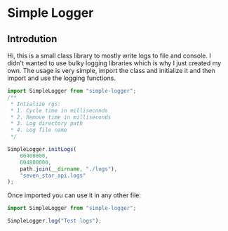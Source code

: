 # Simple Logger

## Introdution

Hi, this is a small class library to mostly write logs to file and console. I didn't wanted to use bulky logging libraries which is why I just created my own. The usage is very simple, import the class and initialize it and then import and use the logging functions.

```ts
import SimpleLogger from "simple-logger";
/**
 * Intialize rgs:
 * 1. Cycle time in milliseconds
 * 2. Remove time in milliseconds
 * 3. Log directory path
 * 4. Log file name
 */

SimpleLogger.initLogs(
	86400000,
	604800000,
	path.join(__dirname, "./logs"),
	"seven_star_api.logs"
);
```

Once imported you can use it in any other file:

```ts
import SimpleLogger from "simple-logger";

SimpleLogger.log("Test logs");
```
